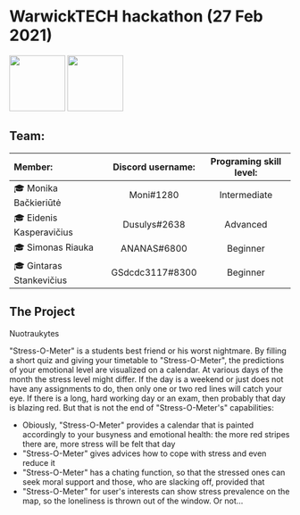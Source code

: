 # WarwickTECH hackathon (27 Feb 2021)

<img src="https://en.ktu.edu/wp-content/uploads/sites/5/2016/08/KTU-EN.svg" height="100" />
<img src="https://studentams.ktu.edu/wp-content/uploads/sites/54/2016/09/Gifted-300x141.png" height="100" />

## Team: 

| Member: | Discord username: | Programing skill level: |
| :------------------------- |:---------------------:| :---------------------------:|
| 🎓 Monika Bačkieriūtė     | Moni#1280 | Intermediate |
| 🎓 Eidenis Kasperavičius  | Dusulys#2638 | Advanced |
| 🎓 Simonas Riauka         | ANANAS#6800 | Beginner |
| 🎓 Gintaras Stankevičius  | GSdcdc3117#8300 | Beginner |

## The Project  

Nuotraukytes  

"Stress-O-Meter" is a students best friend or his worst nightmare. By filling a short quiz and giving your timetable to "Stress-O-Meter", the predictions of your emotional level are visualized on a calendar. At various days of the month the stress level might differ. If the day is a weekend or just does not have any assignments to do, then only one or two red lines will catch your eye. If there is a long, hard working day or an exam, then probably that day is blazing red. But that is not the end of "Stress-O-Meter's" capabilities:  
* Obiously, "Stress-O-Meter" provides a calendar that is painted accordingly to your busyness and emotional health: the more red stripes there are, more stress will be felt that day  
* "Stress-O-Meter" gives advices how to cope with stress and even reduce it  
* "Stress-O-Meter" has a chating function, so that the stressed ones can seek moral support and those, who are slacking off, provided that  
* "Stress-O-Meter" for user's interests can show stress prevalence on the map, so the loneliness is thrown out of the window. Or not...  
